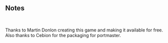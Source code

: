 ## Notes
<br/>

Thanks to Martin Donlon creating this game and making it available for free. Also thanks to Cebion for the packaging for portmaster.
<br/>


